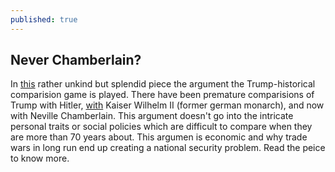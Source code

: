 ```yaml
---
published: true
---
```

## Never Chamberlain?
In [this](https://www.project-syndicate.org/commentary/donald-trump-neville-chamberlain-by-harold-james-2018-07?utm_source=Fareed%27s+Global+Briefing&utm_campaign=51ab2c4bd4-EMAIL_CAMPAIGN_2018_08_01_07_30&utm_medium=email&utm_term=0_6f2e93382a-51ab2c4bd4-84915489) rather unkind but splendid piece the argument the Trump-historical comparision game is played. There have been premature comparisions of Trump with Hitler, [with](https://www.newyorker.com/culture/culture-desk/what-happens-when-a-bad-tempered-distractible-doofus-runs-an-empire) Kaiser Wilhelm II (former german monarch), and now with Neville Chamberlain. This argument doesn't go into the intricate personal traits or social policies which are difficult to compare when they are more than 70 years about. This argumen is economic and why trade wars in long run end up creating a national security problem. Read the peice to know more.
